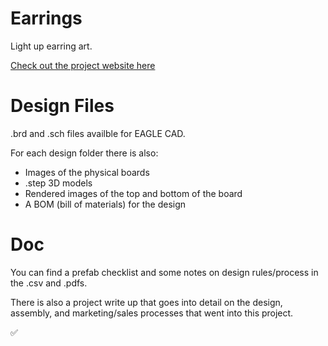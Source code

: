# Earrings
Light up earring art.

[Check out the project website here](https://funkonaut.github.io/project_doc/)

# Design Files
.brd and .sch files availble for EAGLE CAD. 

For each design folder there is also:
- Images of the physical boards
- .step 3D models
- Rendered images of the top and bottom of the board
- A BOM (bill of materials) for the design

# Doc
You can find a prefab checklist and some notes on design rules/process in the .csv and .pdfs. 

There is also a project write up that goes into detail on the design, assembly, and marketing/sales processes that went into this project.

 :white_check_mark:


